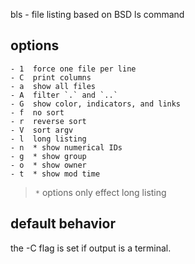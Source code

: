 bls - file listing based on BSD ls command


## options
	- 1  force one file per line
	- C  print columns
	- a  show all files
	- A  filter `.` and `..`
	- G  show color, indicators, and links
	- f  no sort
	- r  reverse sort
	- V  sort argv
	- l  long listing
	- n  * show numerical IDs
	- g  * show group
	- o  * show owner
	- t  * show mod time
> `*` options only effect long listing


## default behavior
the -C flag is set if output is a terminal.
